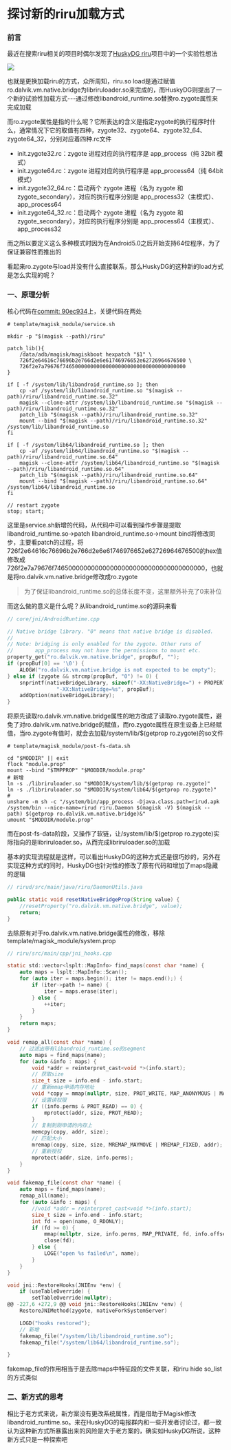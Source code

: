 # 探讨新的riru加载方式


### 前言
最近在搜索riru相关的项目时偶尔发现了[HuskyDG riru](https://github.com/HuskyDG/Riru)项目中的一个实验性想法

![](https://github.com/tcc0lin/self_pic/blob/main/riru-newload.png?raw=true)

也就是更换加载riru的方式，众所周知，riru.so load是通过赋值ro.dalvik.vm.native.bridge为libriruloader.so来完成的，而HuskyDG则提出了一个新的试验性加载方式---通过修改libandroid_runtime.so替换ro.zygote属性来完成加载

而ro.zygote属性是指的什么呢？它所表达的含义是指定zygote的执行程序时什么，通常情况下它的取值有四种，zygote32、zygote64、zygote32_64、zygote64_32，分别对应着四种.rc文件

- init.zygote32.rc：zygote 进程对应的执行程序是 app_process（纯 32bit 模式）
- init.zygote64.rc：zygote 进程对应的执行程序是 app_process64（纯 64bit 模式）
- init.zygote32_64.rc：启动两个 zygote 进程（名为 zygote 和 zygote_secondary），对应的执行程序分别是 app_process32（主模式）、app_process64
- init.zygote64_32.rc：启动两个 zygote 进程（名为 zygote 和 zygote_secondary），对应的执行程序分别是 app_process64（主模式）、app_process32

而之所以要定义这么多种模式时因为在Android5.0之后开始支持64位程序，为了保证兼容性而推出的

看起来ro.zygote与load并没有什么直接联系，那么HuskyDG的这种新的load方式是怎么实现的呢？

### 一、原理分析
核心代码在[commit: 90ec934](https://github.com/RikkaApps/Riru/commit/90ec93448aab3361c51c3d0df39fda427b24b13f)上，关键代码在两处
```shell
# template/magisk_module/service.sh

mkdir -p "$(magisk --path)/riru"

patch_lib(){
    /data/adb/magisk/magiskboot hexpatch "$1" \
    726f2e64616c76696b2e766d2e6e61746976652e62726964676500 \
    726f2e7a79676f7465000000000000000000000000000000000000
}

if [ -f /system/lib/libandroid_runtime.so ]; then
    cp -af /system/lib/libandroid_runtime.so "$(magisk --path)/riru/libandroid_runtime.so.32"
    magisk --clone-attr /system/lib/libandroid_runtime.so "$(magisk --path)/riru/libandroid_runtime.so.32"
    patch_lib "$(magisk --path)/riru/libandroid_runtime.so.32"
    mount --bind "$(magisk --path)/riru/libandroid_runtime.so.32" /system/lib/libandroid_runtime.so
fi

if [ -f /system/lib64/libandroid_runtime.so ]; then
    cp -af /system/lib64/libandroid_runtime.so "$(magisk --path)/riru/libandroid_runtime.so.64"
    magisk --clone-attr /system/lib64/libandroid_runtime.so "$(magisk --path)/riru/libandroid_runtime.so.64"
    patch_lib "$(magisk --path)/riru/libandroid_runtime.so.64"
    mount --bind "$(magisk --path)/riru/libandroid_runtime.so.64" /system/lib64/libandroid_runtime.so
fi

// restart zygote
stop; start;
```
这里是service.sh新增的代码，从代码中可以看到操作步骤是提取libandroid_runtime.so->patch libandroid_runtime.so->mount bind将修改同步，主要看patch的过程，将726f2e64616c76696b2e766d2e6e61746976652e62726964676500的hex值修改成726f2e7a79676f7465000000000000000000000000000000000000，也就是将ro.dalvik.vm.native.bridge修改成ro.zygote

>为了保证libandroid_runtime.so的总体长度不变，这里额外补充了0来补位

而这么做的意义是什么呢？从libandroid_runtime.so的源码来看
```c
// core/jni/AndroidRuntime.cpp

// Native bridge library. "0" means that native bridge is disabled.
//
// Note: bridging is only enabled for the zygote. Other runs of
//       app_process may not have the permissions to mount etc.
property_get("ro.dalvik.vm.native.bridge", propBuf, "");
if (propBuf[0] == '\0') {
    ALOGW("ro.dalvik.vm.native.bridge is not expected to be empty");
} else if (zygote && strcmp(propBuf, "0") != 0) {
    snprintf(nativeBridgeLibrary, sizeof("-XX:NativeBridge=") + PROPERTY_VALUE_MAX,
                "-XX:NativeBridge=%s", propBuf);
    addOption(nativeBridgeLibrary);
}
```
将原先读取ro.dalvik.vm.native.bridge属性的地方改成了读取ro.zygote属性，避免了对ro.dalvik.vm.native.bridge的赋值，而ro.zygote属性在原生设备上已经赋值，当ro.zygote有值时，就会去加载/system/lib/$(getprop ro.zygote)的so文件
```shell
# template/magisk_module/post-fs-data.sh

cd "$MODDIR" || exit
flock "module.prop"
mount --bind "$TMPPROP" "$MODDIR/module.prop"
# 新增
ln -s ./libriruloader.so "$MODDIR/system/lib/$(getprop ro.zygote)"
ln -s ./libriruloader.so "$MODDIR/system/lib64/$(getprop ro.zygote)"
#
unshare -m sh -c "/system/bin/app_process -Djava.class.path=rirud.apk /system/bin --nice-name=rirud riru.Daemon $(magisk -V) $(magisk --path) $(getprop ro.dalvik.vm.native.bridge)&"
umount "$MODDIR/module.prop"
```
而在post-fs-data阶段，又操作了软链，让/system/lib/$(getprop ro.zygote)实际指向的是libriruloader.so，从而完成libriruloader.so的加载

基本的实现流程就是这样，可以看出HuskyDG的这种方式还是很巧妙的，另外在实现这种方式的同时，HuskyDG也针对性的修改了原有代码和增加了maps隐藏的逻辑
```java
// rirud/src/main/java/riru/DaemonUtils.java

public static void resetNativeBridgeProp(String value) {
    //resetProperty("ro.dalvik.vm.native.bridge", value);
    return;
}
```
去除原有对于ro.dalvik.vm.native.bridge属性的修改，移除template/magisk_module/system.prop
```c
// riru/src/main/cpp/jni_hooks.cpp

static std::vector<lsplt::MapInfo> find_maps(const char *name) {
    auto maps = lsplt::MapInfo::Scan();
    for (auto iter = maps.begin(); iter != maps.end();) {
        if (iter->path != name) {
            iter = maps.erase(iter);
        } else {
            ++iter;
        }
    }
    return maps;
}

void remap_all(const char *name) {
    // 过滤出带有libandroid_runtime.so的segment
    auto maps = find_maps(name);
    for (auto &info : maps) {
        void *addr = reinterpret_cast<void *>(info.start);
        // 获取size
        size_t size = info.end - info.start;
        // 重新mmap申请内存地址
        void *copy = mmap(nullptr, size, PROT_WRITE, MAP_ANONYMOUS | MAP_PRIVATE, -1, 0);
        // 设置读权限
        if ((info.perms & PROT_READ) == 0) {
            mprotect(addr, size, PROT_READ);
        }
        // 复制到刚申请的内存上
        memcpy(copy, addr, size);
        // 匹配大小
        mremap(copy, size, size, MREMAP_MAYMOVE | MREMAP_FIXED, addr);
        // 重新授权
        mprotect(addr, size, info.perms);
    }
}

void fakemap_file(const char *name) {
    auto maps = find_maps(name);
    remap_all(name);
    for (auto &info : maps) {
        //void *addr = reinterpret_cast<void *>(info.start);
        size_t size = info.end - info.start;
        int fd = open(name, O_RDONLY);
        if (fd >= 0) {
            mmap(nullptr, size, info.perms, MAP_PRIVATE, fd, info.offset);
            close(fd);
        } else {
            LOGE("open %s failed\n", name);
        }
    }
}

void jni::RestoreHooks(JNIEnv *env) {
    if (useTableOverride) {
        setTableOverride(nullptr);
@@ -227,6 +272,9 @@ void jni::RestoreHooks(JNIEnv *env) {
    RestoreJNIMethod(zygote, nativeForkSystemServer)

    LOGD("hooks restored");
    // 新增
    fakemap_file("/system/lib/libandroid_runtime.so");
    fakemap_file("/system/lib64/libandroid_runtime.so");

}
```
fakemap_file的作用相当于是去除maps中特征段的文件关联，和riru hide so_list的方式类似

### 二、新方式的思考
相比于老方式来说，新方案没有更改系统属性，而是借助于Magisk修改libandroid_runtime.so。来在HuskyDG的电报群内和一些开发者讨论过，都一致认为这种新方式所暴露出来的风险是大于老方案的，确实如HuskyDG所说，这种新方式只是一种探索吧

